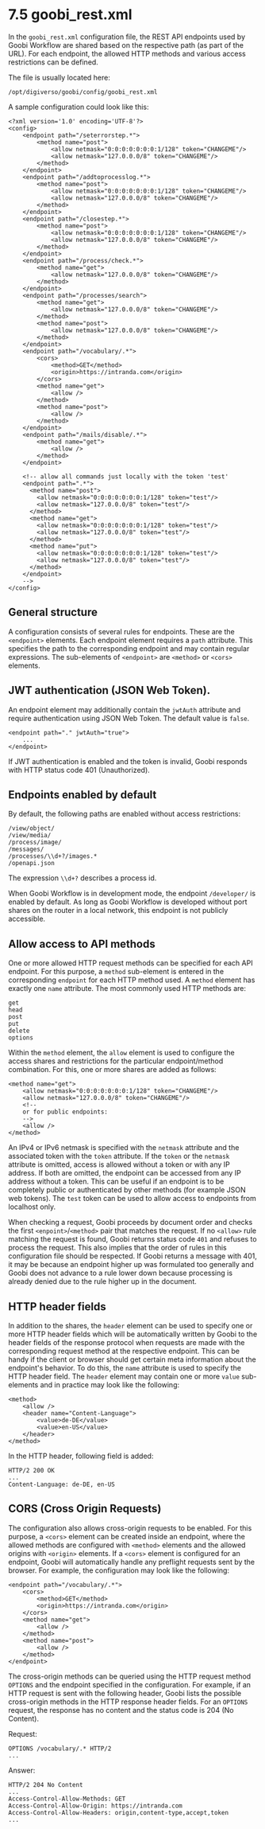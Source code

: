 # 7.5 goobi\_rest.xml

In the `goobi_rest.xml` configuration file, the REST API endpoints used by Goobi Workflow are shared based on the respective path \(as part of the URL\). For each endpoint, the allowed HTTP methods and various access restrictions can be defined.

The file is usually located here:

```text
/opt/digiverso/goobi/config/goobi_rest.xml
```

A sample configuration could look like this:

```markup
<?xml version='1.0' encoding='UTF-8'?>
<config>
    <endpoint path="/seterrorstep.*">
        <method name="post">
            <allow netmask="0:0:0:0:0:0:0:1/128" token="CHANGEME"/>
            <allow netmask="127.0.0.0/8" token="CHANGEME"/>
        </method>
    </endpoint>
    <endpoint path="/addtoprocesslog.*">
        <method name="post">
            <allow netmask="0:0:0:0:0:0:0:1/128" token="CHANGEME"/>
            <allow netmask="127.0.0.0/8" token="CHANGEME"/>
        </method>
    </endpoint>
    <endpoint path="/closestep.*">
        <method name="post">
            <allow netmask="0:0:0:0:0:0:0:1/128" token="CHANGEME"/>
            <allow netmask="127.0.0.0/8" token="CHANGEME"/>
        </method>
    </endpoint>
    <endpoint path="/process/check.*">
        <method name="get">
            <allow netmask="127.0.0.0/8" token="CHANGEME"/>
        </method>
    </endpoint>
    <endpoint path="/processes/search">
        <method name="get">
            <allow netmask="127.0.0.0/8" token="CHANGEME"/>
        </method>
        <method name="post">
            <allow netmask="127.0.0.0/8" token="CHANGEME"/>
        </method>
    </endpoint>
    <endpoint path="/vocabulary/.*">
        <cors>
            <method>GET</method>
            <origin>https://intranda.com</origin>               
        </cors>
        <method name="get">
            <allow />
        </method>
        <method name="post">
            <allow />
        </method>
    </endpoint>
    <endpoint path="/mails/disable/.*">
        <method name="get">
            <allow />
        </method>
    </endpoint>

    <!-- allow all commands just locally with the token 'test'
    <endpoint path=".*">
      <method name="post">
        <allow netmask="0:0:0:0:0:0:0:1/128" token="test"/>
        <allow netmask="127.0.0.0/8" token="test"/>
      </method>
      <method name="get">
        <allow netmask="0:0:0:0:0:0:0:1/128" token="test"/>
        <allow netmask="127.0.0.0/8" token="test"/>
      </method>
      <method name="put">
        <allow netmask="0:0:0:0:0:0:0:1/128" token="test"/>
        <allow netmask="127.0.0.0/8" token="test"/>
      </method>
    </endpoint>
    -->
</config>
```

## General structure

A configuration consists of several rules for endpoints. These are the `<endpoint>` elements. Each endpoint element requires a `path` attribute. This specifies the path to the corresponding endpoint and may contain regular expressions. The sub-elements of `<endpoint>` are `<method>` or `<cors>` elements.

## JWT authentication \(JSON Web Token\).

An endpoint element may additionally contain the `jwtAuth` attribute and require authentication using JSON Web Token. The default value is `false`.

```markup
<endpoint path="." jwtAuth="true">
    ...
</endpoint>
```

If JWT authentication is enabled and the token is invalid, Goobi responds with HTTP status code 401 \(Unauthorized\).

## Endpoints enabled by default

By default, the following paths are enabled without access restrictions:

```
/view/object/
/view/media/
/process/image/
/messages/
/processes/\\d+?/images.*
/openapi.json
```

<!---
In the expression for the operation ID there must be exactly one backslash in the GUI. This escapes the 'd'.
-->

The expression `\\d+?` describes a process id.

When Goobi Workflow is in development mode, the endpoint `/developer/` is enabled by default. As long as Goobi Workflow is developed without port shares on the router in a local network, this endpoint is not publicly accessible.

## Allow access to API methods

One or more allowed HTTP request methods can be specified for each API endpoint. For this purpose, a `method` sub-element is entered in the corresponding `endpoint` for each HTTP method used. A `method` element has exactly one `name` attribute. The most commonly used HTTP methods are:

```
get
head
post
put
delete
options
```

Within the `method` element, the `allow` element is used to configure the access shares and restrictions for the particular endpoint/method combination. For this, one or more shares are added as follows:

```markup
<method name="get">
    <allow netmask="0:0:0:0:0:0:0:1/128" token="CHANGEME"/>
    <allow netmask="127.0.0.0/8" token="CHANGEME"/>
    <!--
    or for public endpoints:
    -->
    <allow />
</method>
```

An IPv4 or IPv6 netmask is specified with the `netmask` attribute and the associated token with the `token` attribute. If the `token` or the `netmask` attribute is omitted, access is allowed without a token or with any IP address. If both are omitted, the endpoint can be accessed from any IP address without a token. This can be useful if an endpoint is to be completely public or authenticated by other methods \(for example JSON web tokens\). The `test` token can be used to allow access to endpoints from localhost only.

When checking a request, Goobi proceeds by document order and checks the first `<enpoint>`/`<method>` pair that matches the request. If no `<allow>` rule matching the request is found, Goobi returns status code `401` and refuses to process the request. This also implies that the order of rules in this configuration file should be respected. If Goobi returns a message with 401, it may be because an endpoint higher up was formulated too generally and Goobi does not advance to a rule lower down because processing is already denied due to the rule higher up in the document.

## HTTP header fields

In addition to the shares, the `header` element can be used to specify one or more HTTP header fields which will be automatically written by Goobi to the header fields of the response protocol when requests are made with the corresponding request method at the respective endpoint. This can be handy if the client or browser should get certain meta information about the endpoint's behavior. To do this, the `name` attribute is used to specify the HTTP header field. The `header` element may contain one or more `value` sub-elements and in practice may look like the following:

```markup
<method>
    <allow />
    <header name="Content-Language">
    	<value>de-DE</value>
    	<value>en-US</value>
    </header>
</method>
```

In the HTTP header, following field is added:

```
HTTP/2 200 OK
...
Content-Language: de-DE, en-US
```

## CORS \(Cross Origin Requests\)

The configuration also allows cross-origin requests to be enabled. For this purpose, a `<cors>` element can be created inside an endpoint, where the allowed methods are configured with `<method>` elements and the allowed origins with `<origin>` elements. If a `<cors>` element is configured for an endpoint, Goobi will automatically handle any preflight requests sent by the browser. For example, the configuration may look like the following:

```markup
<endpoint path="/vocabulary/.*">
    <cors>
        <method>GET</method>
        <origin>https://intranda.com</origin>               
    </cors>
    <method name="get">
        <allow />
    </method>
    <method name="post">
        <allow />
    </method>
</endpoint>
```

The cross-origin methods can be queried using the HTTP request method `OPTIONS` and the endpoint specified in the configuration. For example, if an HTTP request is sent with the following header, Goobi lists the possible cross-origin methods in the HTTP response header fields. For an `OPTIONS` request, the response has no content and the status code is 204 \(No Content\).

Request:
```
OPTIONS /vocabulary/.* HTTP/2
...
```

Answer:
```
HTTP/2 204 No Content
...
Access-Control-Allow-Methods: GET
Access-Control-Allow-Origin: https://intranda.com
Access-Control-Allow-Headers: origin,content-type,accept,token
...
```
